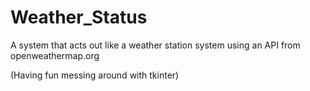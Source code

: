 # Weather_Status
A system that acts out like a weather station system using an API from openweathermap.org

(Having fun messing around with tkinter)
